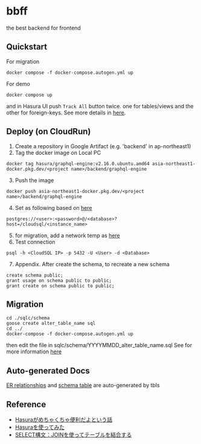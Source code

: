 # bbff
the best backend for frontend

## Quickstart
For migration
```
docker compose -f docker-compose.autogen.yml up
```

For demo
```
docker compose up
```

and in Hasura UI push `Track All` button twice. one for tables/views and the other for foreign-keys. See more details in [here](https://hasura.io/docs/latest/schema/postgres/using-existing-database/).

## Deploy (on CloudRun)
 1. Create a repository in Google Artifact (e.g. 'backend' in ap-northeast1)
 2. Tag the docker image on Local PC
  ```
  docker tag hasura/graphql-engine:v2.16.0.ubuntu.amd64 asia-northeast1-docker.pkg.dev/<project name>/backend/graphql-engine
  ```
 3. Push the image
  ```
  docker push asia-northeast1-docker.pkg.dev/<project name>/backend/graphql-engine
  ```
 4. Set as following based on [here](https://github.com/hasura/graphql-engine/issues/2673#issuecomment-545182529)
  ```
  postgres://<user>:<password>@/<database>?host=/cloudsql/<instance_name>
  ```
 5. for migration, add a network temp as [here](https://cloud.google.com/sql/docs/postgres/configure-ip)
 6. Test connection
  ```
  psql -h <CloudSQL IP> -p 5432 -U <User> -d <Database>
  ```
 7. Appendix. After create the schema, to recreate a new schema
  ```
  create schema public;
  grant usage on schema public to public;
  grant create on schema public to public;
  ```


## Migration
```
cd ./sqlc/schema
goose create alter_table_name sql
cd ../
docker-compose -f docker-compose.autogen.yml up
```
then edit the file in sqlc/schema/YYYYMMDD_alter_table_name.sql
See for more information [here](https://github.com/pressly/goose)

## Auto-generated Docs
[ER relationships](https://raw.githubusercontent.com/tk42/bbff/main/dbdoc/schema.svg) and [schema table](./dbdoc/README.md) are auto-generated by tbls

## Reference
 - [Hasuraがめちゃくちゃ便利だよという話](https://qiita.com/maaz118/items/9e198ea91ad8fc624491)
 - [Hasuraを使ってみた](https://qiita.com/kyamamoto9120/items/e0f3f15dac9ff532e202)
 - [SELECT構文：JOINを使ってテーブルを結合する](https://rfs.jp/sb/sql/s03/03_3.html)
